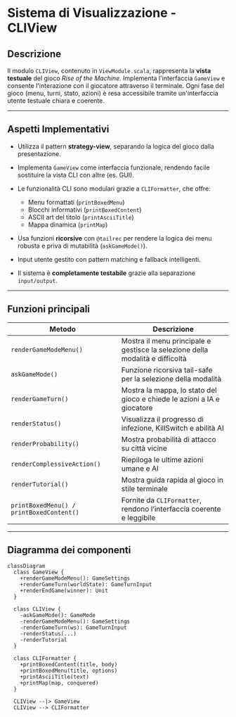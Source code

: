 # Sistema di Visualizzazione - CLIView

## Descrizione
Il modulo `CLIView`, contenuto in `ViewModule.scala`, rappresenta la **vista testuale** del gioco *Rise of the Machine*.
Implementa l'interfaccia `GameView` e consente l'interazione con il giocatore attraverso il terminale. 
Ogni fase del gioco (menu, turni, stato, azioni) è resa accessibile tramite un'interfaccia utente testuale chiara e 
coerente.

---

## Aspetti Implementativi

- Utilizza il pattern **strategy-view**, separando la logica del gioco dalla presentazione.
- Implementa `GameView` come interfaccia funzionale, rendendo facile sostituire la vista CLI con altre (es. GUI).
- Le funzionalità CLI sono modulari grazie a `CLIFormatter`, che offre:
    - Menu formattati (`printBoxedMenu`)
    - Blocchi informativi (`printBoxedContent`)
    - ASCII art del titolo (`printAsciiTitle`)
    - Mappa dinamica (`printMap`)

- Usa funzioni **ricorsive** con `@tailrec` per rendere la logica dei menu robusta e priva di mutabilità (`askGameMode()`).
- Input utente gestito con pattern matching e fallback intelligenti.
- Il sistema è **completamente testabile** grazie alla separazione `input/output`.

---

## Funzioni principali

| Metodo | Descrizione |
|--------|-------------|
| `renderGameModeMenu()` | Mostra il menu principale e gestisce la selezione della modalità e difficoltà |
| `askGameMode()` | Funzione ricorsiva tail-safe per la selezione della modalità |
| `renderGameTurn()` | Mostra la mappa, lo stato del gioco e chiede le azioni a IA e giocatore |
| `renderStatus()` | Visualizza il progresso di infezione, KillSwitch e abilità AI |
| `renderProbability()` | Mostra probabilità di attacco su città vicine |
| `renderComplessiveAction()` | Riepiloga le ultime azioni umane e AI |
| `renderTutorial()` | Mostra guida rapida al gioco in stile terminale |
| `printBoxedMenu() / printBoxedContent()` | Fornite da `CLIFormatter`, rendono l’interfaccia coerente e leggibile |

---

## Diagramma dei componenti

```mermaid
classDiagram
  class GameView {
    +renderGameModeMenu(): GameSettings
    +renderGameTurn(worldState): GameTurnInput
    +renderEndGame(winner): Unit
  }

  class CLIView {
    -askGameMode(): GameMode
    -renderGameModeMenu(): GameSettings
    -renderGameTurn(ws): GameTurnInput
    -renderStatus(...)
    -renderTutorial
  }

  class CLIFormatter {
    +printBoxedContent(title, body)
    +printBoxedMenu(title, options)
    +printAsciiTitle(text)
    +printMap(map, conquered)
  }

  CLIView --|> GameView
  CLIView --> CLIFormatter
```